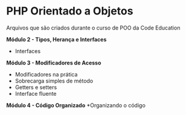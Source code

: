 # PHP Orientado a Objetos

Arquivos que são criados durante o curso de POO da Code Education

__Módulo 2 - Tipos, Herança e Interfaces__ 
* Interfaces

__Módulo 3 - Modificadores de Acesso__
* Modificadores na prática
* Sobrecarga simples de método
* Getters e setters
* Interface fluente

__Módulo 4 - Código Organizado__
*Organizando o código

